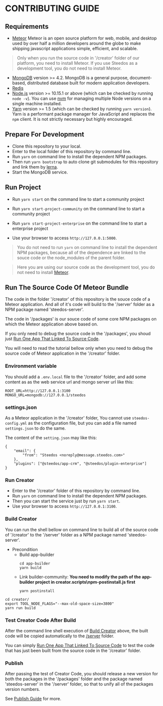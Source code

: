 # CONTRIBUTING GUIDE

## Requirements

- [Meteor](https://www.meteor.com/) Meteor is an open source platform for web, mobile, and desktop used by over half a million developers around the globe to make shipping javascript applications simple, efficient, and scalable.

> Only when you run the source code  in '/creator' folder of our platform, you need to install Meteor. If you use Steedos as a development tool, you do not need to install Meteor.

- [MongoDB](https://www.mongodb.com/try/download/) version >= 4.2. MongoDB is a general purpose, document-based, distributed database built for modern application developers.
- [Redis](https://redis.io/)
- [Node.js](https://nodejs.org/en/download/) version >= 10.15.1 or above (which can be checked by running `node -v`). You can use [nvm](https://github.com/nvm-sh/nvm) for managing multiple Node versions on a single machine installed.
- [Yarn](https://yarnpkg.com/en/) version >= 1.5 (which can be checked by running `yarn version`). Yarn is a performant package manager for JavaScript and replaces the `npm` client. It is not strictly necessary but highly encouraged.

## Prepare For Development

- Clone this repository to your local.
- Enter to the local folder of this repository by command line.
- Run `yarn` on command line to install the dependent NPM packages.
- Then run `yarn bootstrap` to auto clone git submodules for this repository and link them by [lerna](https://lerna.js.org/).
- Start the MongoDB service.

## Run Project
- Run `yarn start` on the command line to start a community project
- Run `yarn start-project-community` on the command line to start a community project
- Run `yarn start-project-enterprise` on the command line to start a enterprise project

- Use your browser to access `http://127.0.0.1:5000`.

> You do not need to run `yarn` on command line to install the dependent NPM packages, because all of the dependence are linked to the souce code or the node_modules of the parent folder.

> Here you are using our source code as the development tool, you do not need to install [Meteor](https://www.meteor.com/).

## Run The Source Code Of Meteor Bundle

The code in the folder '/creator' of this repository is the souce code of a Meteor application. And all of it's code will build to the '/server' folder as a NPM package named 'steedos-server'.

The code in '/packages' is our souce code of some core NPM packages on which the Meteor application above based on.

If you only need to debug the source code in the '/packages', you shoud just [Run One App That Linked To Source Code](#run-one-app-that-linked-to-source-code).

You will need to read the tutorial bellow only when you need to debug the source code of Meteor application in the '/creator' folder.

### Environment variable

You should add a `.env.local` file to the '/creator' folder, and add some content as as the web service url and mongo server url like this:

```shell
ROOT_URL=http://127.0.0.1:3100
MONGO_URL=mongodb://127.0.0.1/steedos
```

### settings.json

As a Meteor application in the '/creator' folder, You cannot use `steedos-config.yml` as the configuration file, but you can add a file named `settings.json` to do the same.

The content of the `setting.json` may like this:

```shell
{
    "email": {
        "from": "Steedos <noreply@message.steedos.com>"
    },
    "plugins": ["@steedos/app-crm", "@steedos/plugin-enterprise"]
}
```

### Run Creator

- Enter to the '/creator' folder of this repository by command line.
- Run `yarn` on command line to install the dependent NPM packages.
- Then you can start the service just by run `yarn start`.
- Use your browser to access `http://127.0.0.1:3100`.



### Build Creator

You can run the shell bellow on command line to build all of the source code of '/creator' to the '/server' folder as a NPM package named 'steedos-server'.

- Precondition
    - Build app-builder
        ```shell
        cd app-builder
        yarn build
        ```
    - Link builder-community: **You need to modify the path of the app-builder project in creator\.scripts\npm-postinstall.js first**
        ```
        yarn postinstall
        ```

```shell
cd creator/
export TOOL_NODE_FLAGS="--max-old-space-size=3800"
yarn run build
```

### Test Creator Code After Build

After the command line shell execution of [Build Creator](#build-creator) above, the built code will be copied automatically to the [/server](https://github.com/steedos/steedos-platform/tree/develop/server) folder.

You can simply [Run One App That Linked To Source Code](#run-one-app-that-linked-to-source-code) to test the code that has just been built from the source code in the '/creator' folder.

### Publish

After passing the test of Creator Code, you should release a new version for both the packages in the '/packages' folder and the package named 'steedos-server' in the '/server' folder, so that to unify all of the packages version numbers.

See [Publish Guide](./PUBLISH.md) for more.
